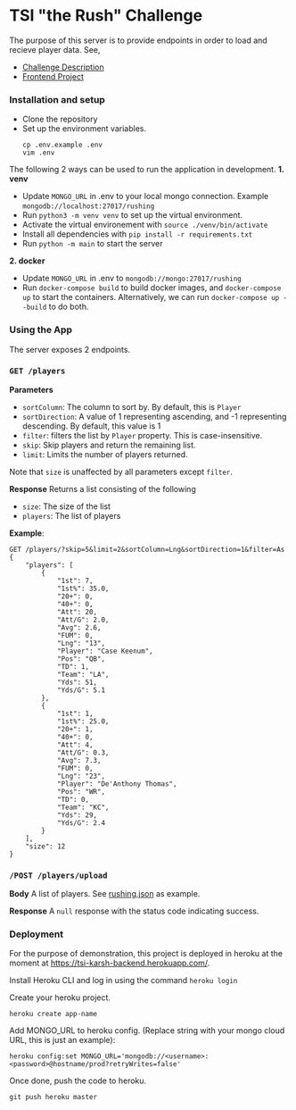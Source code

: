 # TSI "the Rush" Challenge

The purpose of this server is to provide endpoints in order to load and recieve player data. See,
* [Challenge Description](https://github.com/tsicareers/nfl-rushing)
* [Frontend Project](https://github.com/karshh/rushing-fe)

### Installation and setup
- Clone the repository
- Set up the environment variables.
   ```
   cp .env.example .env
   vim .env
   ```
The following 2 ways can be used to run the application in development.
**1. venv**

- Update `MONGO_URL` in .env to your local mongo connection. Example `mongodb://localhost:27017/rushing`
- Run `python3 -m venv venv` to set up the virtual environment.
- Activate the virtual environement with `source ./venv/bin/activate`
- Install all dependencies with `pip install -r requirements.txt`
- Run `python -m main` to start the server

**2. docker**

- Update `MONGO_URL` in .env to `mongodb://mongo:27017/rushing`
- Run `docker-compose build` to build docker images, and `docker-compose up` to start the containers. Alternatively, we can run `docker-compose up --build` to do both.

### Using the App

The server exposes 2 endpoints.


### `GET /players`


**Parameters**
- `sortColumn`: The column to sort by. By default, this is `Player`
- `sortDirection`: A value of 1 representing ascending, and -1 representing descending. By default, this value is 1
- `filter`: filters the list by `Player` property. This is case-insensitive.
- `skip`: Skip players and return the remaining list.
- `limit`: Limits the number of players returned.

Note that `size` is unaffected by all parameters except `filter`.

**Response**
Returns a list consisting of the following
- `size`: The size of the list
- `players`: The list of players

**Example**: 
```
GET /players/?skip=5&limit=2&sortColumn=Lng&sortDirection=1&filter=As
{
    "players": [
        {
            "1st": 7,
            "1st%": 35.0,
            "20+": 0,
            "40+": 0,
            "Att": 20,
            "Att/G": 2.0,
            "Avg": 2.6,
            "FUM": 0,
            "Lng": "13",
            "Player": "Case Keenum",
            "Pos": "QB",
            "TD": 1,
            "Team": "LA",
            "Yds": 51,
            "Yds/G": 5.1
        },
        {
            "1st": 1,
            "1st%": 25.0,
            "20+": 1,
            "40+": 0,
            "Att": 4,
            "Att/G": 0.3,
            "Avg": 7.3,
            "FUM": 0,
            "Lng": "23",
            "Player": "De'Anthony Thomas",
            "Pos": "WR",
            "TD": 0,
            "Team": "KC",
            "Yds": 29,
            "Yds/G": 2.4
        }
    ],
    "size": 12
}
```

### `/POST /players/upload`

**Body**
A list of players. See [rushing.json](https://raw.githubusercontent.com/tsicareers/nfl-rushing/master/rushing.json) as example.

**Response**
A `null` response with the status code indicating success.


### Deployment
For the purpose of demonstration, this project is deployed in heroku at the moment at https://tsi-karsh-backend.herokuapp.com/. 

Install Heroku CLI and log in using the command ```heroku login```

Create your heroku project.
```
heroku create app-name
```
Add MONGO_URL to heroku config. (Replace string with your mongo cloud URL, this is just an example): 
```
heroku config:set MONGO_URL='mongodb://<username>:<password>@hostname/prod?retryWrites=false'
```
Once done, push the code to heroku.
```
git push heroku master
```





